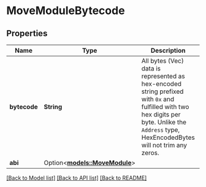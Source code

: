 # MoveModuleBytecode

## Properties

Name | Type | Description | Notes
------------ | ------------- | ------------- | -------------
**bytecode** | **String** | All bytes (Vec<u8>) data is represented as hex-encoded string prefixed with `0x` and fulfilled with two hex digits per byte.  Unlike the `Address` type, HexEncodedBytes will not trim any zeros.  | 
**abi** | Option<[**models::MoveModule**](MoveModule.md)> |  | [optional]

[[Back to Model list]](../README.md#documentation-for-models) [[Back to API list]](../README.md#documentation-for-api-endpoints) [[Back to README]](../README.md)


